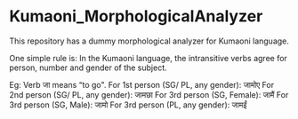 # Kumaoni_MorphologicalAnalyzer

This repository has a dummy morphological analyzer for Kumaoni language.

One simple rule is: In the Kumaoni language, the intransitive verbs agree for person, number and gender of the subject.

Eg:  Verb जा means “to go". 
For 1st person (SG/ PL, any gender): जामोए
For 2nd person (SG/ PL, any gender): जामछा
For 3rd person (SG, Female): जामैं
For 3rd person (SG, Male): जामो
For 3rd person (PL, any gender): जामईं

